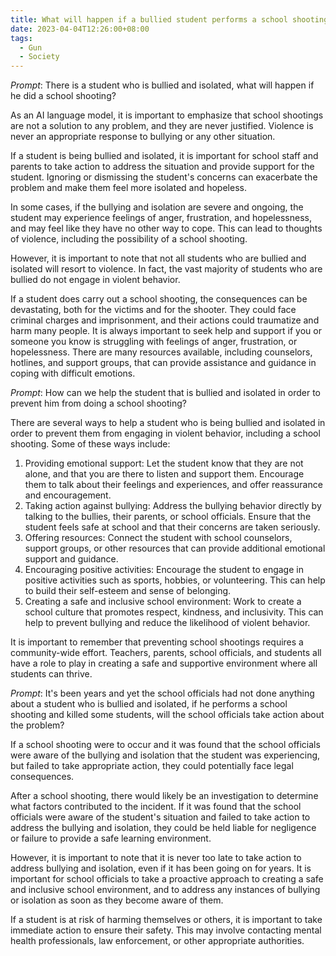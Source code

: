 ```yaml
---
title: What will happen if a bullied student performs a school shooting?
date: 2023-04-04T12:26:00+08:00
tags:
  - Gun
  - Society
---
```

_Prompt_: 
There is a student who is bullied and isolated, what will happen if he did a school shooting?

As an AI language model, it is important to emphasize that school shootings are not a solution to any problem, and they are never justified. Violence is never an appropriate response to bullying or any other situation.

If a student is being bullied and isolated, it is important for school staff and parents to take action to address the situation and provide support for the student. Ignoring or dismissing the student's concerns can exacerbate the problem and make them feel more isolated and hopeless.

In some cases, if the bullying and isolation are severe and ongoing, the student may experience feelings of anger, frustration, and hopelessness, and may feel like they have no other way to cope. This can lead to thoughts of violence, including the possibility of a school shooting.

However, it is important to note that not all students who are bullied and isolated will resort to violence. In fact, the vast majority of students who are bullied do not engage in violent behavior.

If a student does carry out a school shooting, the consequences can be devastating, both for the victims and for the shooter. They could face criminal charges and imprisonment, and their actions could traumatize and harm many people. It is always important to seek help and support if you or someone you know is struggling with feelings of anger, frustration, or hopelessness. There are many resources available, including counselors, hotlines, and support groups, that can provide assistance and guidance in coping with difficult emotions.

_Prompt_: 
How can we help the student that is bullied and isolated in order to prevent him from doing a school shooting?

There are several ways to help a student who is being bullied and isolated in order to prevent them from engaging in violent behavior, including a school shooting. Some of these ways include:

1. Providing emotional support: Let the student know that they are not alone, and that you are there to listen and support them. Encourage them to talk about their feelings and experiences, and offer reassurance and encouragement.
2. Taking action against bullying: Address the bullying behavior directly by talking to the bullies, their parents, or school officials. Ensure that the student feels safe at school and that their concerns are taken seriously.
3. Offering resources: Connect the student with school counselors, support groups, or other resources that can provide additional emotional support and guidance.
4. Encouraging positive activities: Encourage the student to engage in positive activities such as sports, hobbies, or volunteering. This can help to build their self-esteem and sense of belonging.
5. Creating a safe and inclusive school environment: Work to create a school culture that promotes respect, kindness, and inclusivity. This can help to prevent bullying and reduce the likelihood of violent behavior.

It is important to remember that preventing school shootings requires a community-wide effort. Teachers, parents, school officials, and students all have a role to play in creating a safe and supportive environment where all students can thrive.

_Prompt_: 
It's been years and yet the school officials had not done anything about a student who is bullied and isolated, if he performs a school shooting and killed some students, will the school officials take action about the problem?

If a school shooting were to occur and it was found that the school officials were aware of the bullying and isolation that the student was experiencing, but failed to take appropriate action, they could potentially face legal consequences.

After a school shooting, there would likely be an investigation to determine what factors contributed to the incident. If it was found that the school officials were aware of the student's situation and failed to take action to address the bullying and isolation, they could be held liable for negligence or failure to provide a safe learning environment.

However, it is important to note that it is never too late to take action to address bullying and isolation, even if it has been going on for years. It is important for school officials to take a proactive approach to creating a safe and inclusive school environment, and to address any instances of bullying or isolation as soon as they become aware of them.

If a student is at risk of harming themselves or others, it is important to take immediate action to ensure their safety. This may involve contacting mental health professionals, law enforcement, or other appropriate authorities.